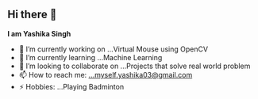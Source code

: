 ## Hi there 👋

**I am Yashika Singh**


- 🔭 I’m currently working on ...Virtual Mouse using OpenCV
- 🌱 I’m currently learning ...Machine Learning
- 👯 I’m looking to collaborate on ...Projects that solve real world problem
- 📫 How to reach me: ...myself.yashika03@gmail.com
- ⚡ Hobbies: ...Playing Badminton

